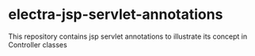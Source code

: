 # electra-jsp-servlet-annotations
This repository contains jsp servlet annotations to illustrate its concept in Controller classes
